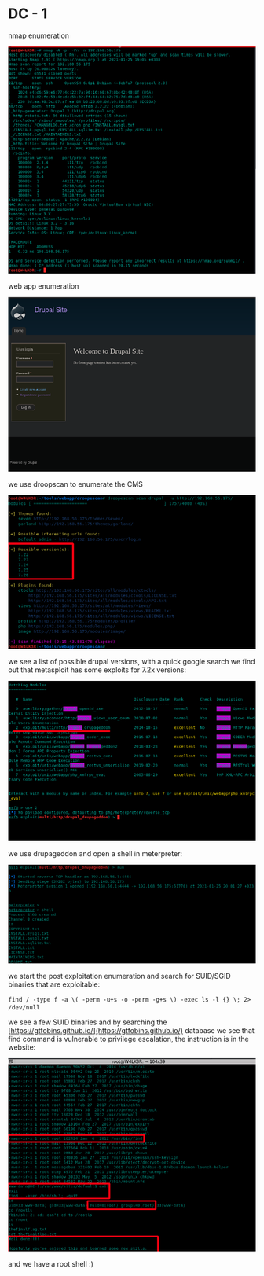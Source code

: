 # DC - 1

nmap enumeration

![](../.gitbook/assets/1111111111111111%20%282%29.png)

web app enumeration 

![](../.gitbook/assets/1111111111111111%20%2812%29.png)

we use droopscan to enumerate the CMS

![](../.gitbook/assets/1111111111111111%20%281%29.png)

we see a list of possible drupal versions, with a quick google search we find out that metasploit has some exploits for 7.2x versions:

![](../.gitbook/assets/1111111111111111%20%2814%29.png)

we use drupageddon  and open a shell in meterpreter:

![](../.gitbook/assets/1111111111111111%20%288%29.png)

we start the post exploitation enumeration and search for SUID/SGID binaries that are exploitable:

```text
find / -type f -a \( -perm -u+s -o -perm -g+s \) -exec ls -l {} \; 2> /dev/null
```

we see a few SUID binaries and by searching the [https://gtfobins.github.io/](https://gtfobins.github.io/) database we see that find command is vulnerable to privilege escalation, the instruction is in the website:

![](../.gitbook/assets/1111111111111111%20%2816%29.png)

and we have a root shell :\)








